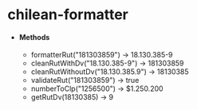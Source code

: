# chilean-formatter
- #### Methods 
    - formatterRut("181303859") -> 18.130.385-9
    - cleanRutWithDv("18.130.385-9") -> 181303859 
    - cleanRutWithoutDv("18.130.385.9") -> 18130385
    - validateRut("181303859")  -> true
    - numberToClp("1256500") -> $1.250.200 
    - getRutDv(18130385) -> 9
